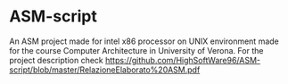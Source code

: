 # ASM-script
An ASM project made for intel x86 processor on UNIX environment made for the course Computer Architecture in University of Verona.
For the project description check https://github.com/HighSoftWare96/ASM-script/blob/master/RelazioneElaborato%20ASM.pdf
